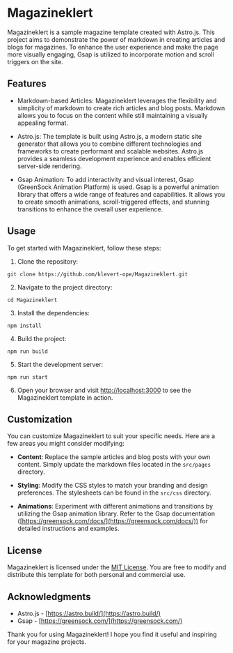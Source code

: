 # Magazineklert

Magazineklert is a sample magazine template created with Astro.js. This project aims to demonstrate the power of markdown in creating articles and blogs for magazines. To enhance the user experience and make the page more visually engaging, Gsap is utilized to incorporate motion and scroll triggers on the site.

## Features

- Markdown-based Articles: Magazineklert leverages the flexibility and simplicity of markdown to create rich articles and blog posts. Markdown allows you to focus on the content while still maintaining a visually appealing format.

- Astro.js: The template is built using Astro.js, a modern static site generator that allows you to combine different technologies and frameworks to create performant and scalable websites. Astro.js provides a seamless development experience and enables efficient server-side rendering.

- Gsap Animation: To add interactivity and visual interest, Gsap (GreenSock Animation Platform) is used. Gsap is a powerful animation library that offers a wide range of features and capabilities. It allows you to create smooth animations, scroll-triggered effects, and stunning transitions to enhance the overall user experience.

## Usage

To get started with Magazineklert, follow these steps:

1. Clone the repository:

```shell
git clone https://github.com/klevert-ope/Magazineklert.git
```

2. Navigate to the project directory:

```shell
cd Magazineklert
```

3. Install the dependencies:

```shell
npm install
```

4. Build the project:

```shell
npm run build
```

5. Start the development server:

```shell
npm run start
```

6. Open your browser and visit [http://localhost:3000](http://localhost:3000) to see the Magazineklert template in action.

## Customization

You can customize Magazineklert to suit your specific needs. Here are a few areas you might consider modifying:

- **Content**: Replace the sample articles and blog posts with your own content. Simply update the markdown files located in the `src/pages` directory.

- **Styling**: Modify the CSS styles to match your branding and design preferences. The stylesheets can be found in the `src/css` directory.

- **Animations**: Experiment with different animations and transitions by utilizing the Gsap animation library. Refer to the Gsap documentation ([https://greensock.com/docs/](https://greensock.com/docs/)) for detailed instructions and examples.

## License

Magazineklert is licensed under the [MIT License](https://github.com/klevert-ope/Magazineklert/blob/main/LICENSE). You are free to modify and distribute this template for both personal and commercial use.

## Acknowledgments

- Astro.js - [https://astro.build/](https://astro.build/)
- Gsap - [https://greensock.com/](https://greensock.com/)

Thank you for using Magazineklert! I hope you find it useful and inspiring for your magazine projects.

